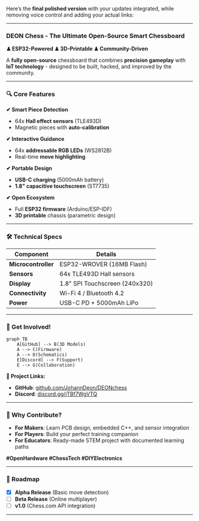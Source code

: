 Here’s the **final polished version** with your updates integrated, while removing voice control and adding your actual links:

---

### **DEON Chess - The Ultimate Open-Source Smart Chessboard**  
**♟ ESP32-Powered ♟ 3D-Printable ♟ Community-Driven**  

A **fully open-source** chessboard that combines **precision gameplay** with **IoT technology** - designed to be built, hacked, and improved by the community.  

---

### **🔍 Core Features**  
**✔ Smart Piece Detection**  
- 64x **Hall effect sensors** (TLE493D)  
- Magnetic pieces with **auto-calibration**  

**✔ Interactive Guidance**  
- 64x **addressable RGB LEDs** (WS2812B)  
- Real-time **move highlighting**  

**✔ Portable Design**  
- **USB-C charging** (5000mAh battery)  
- **1.8" capacitive touchscreen** (ST7735)  

**✔ Open Ecosystem**  
- Full **ESP32 firmware** (Arduino/ESP-IDF)  
- **3D printable** chassis (parametric design)  

---

### **🛠️ Technical Specs**  
| Component              | Details                          |
|------------------------|----------------------------------|
| **Microcontroller**    | ESP32-WROVER (16MB Flash)        |
| **Sensors**            | 64x TLE493D Hall sensors         |  
| **Display**            | 1.8" SPI Touchscreen (240x320)   |
| **Connectivity**       | Wi-Fi 4 / Bluetooth 4.2          |
| **Power**             | USB-C PD + 5000mAh LiPo          |

---

### **🚀 Get Involved!**  
```mermaid
graph TB
    A[GitHub] --> B(3D Models)
    A --> C(Firmware)
    A --> D(Schematics)
    E[Discord] --> F(Support)
    E --> G(Collaboration)
```

**🔗 Project Links:**  
- **GitHub**: [github.com/JohannDeon/DEONchess](https://github.com/JohannDeon/DEONchess)  
- **Discord**: [discord.gg/jTBf7WgVTQ](https://discord.gg/jTBf7WgVTQ)  

---

### **📌 Why Contribute?**  
- **For Makers**: Learn PCB design, embedded C++, and sensor integration  
- **For Players**: Build your perfect training companion  
- **For Educators**: Ready-made STEM project with documented learning paths  

**#OpenHardware #ChessTech #DIYElectronics**  

---

### **🔮 Roadmap**  
- [x] **Alpha Release** (Basic move detection)  
- [ ] **Beta Release** (Online multiplayer)  
- [ ] **v1.0** (Chess.com API integration)  

---

